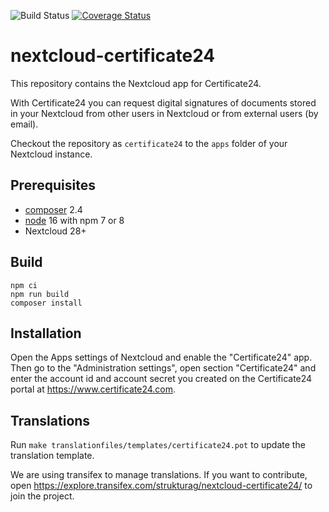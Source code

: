 ![Build Status](https://github.com/strukturag/nextcloud-certificate24/actions/workflows/phpunit.yml/badge.svg)
[![Coverage Status](https://codecov.io/gh/strukturag/nextcloud-certificate24/graph/badge.svg?token=XJS5ZGTZPW)](https://codecov.io/gh/strukturag/nextcloud-certificate24)

# nextcloud-certificate24

This repository contains the Nextcloud app for Certificate24.

With Certificate24 you can request digital signatures of documents stored in
your Nextcloud from other users in Nextcloud or from external users (by email).


Checkout the repository as `certificate24` to the `apps` folder of your
Nextcloud instance.

## Prerequisites

- [composer](https://getcomposer.org/) 2.4
- [node](https://nodejs.org/) 16 with npm 7 or 8
- Nextcloud 28+


## Build

	npm ci
	npm run build
	composer install


## Installation

Open the Apps settings of Nextcloud and enable the "Certificate24" app. Then go
to the "Administration settings", open section "Certificate24" and enter the
account id and account secret you created on the Certificate24 portal at
https://www.certificate24.com.


## Translations

Run `make translationfiles/templates/certificate24.pot` to update the
translation template.

We are using transifex to manage translations. If you want to contribute,
open https://explore.transifex.com/strukturag/nextcloud-certificate24/ to
join the project.
